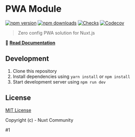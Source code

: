 # PWA Module

[![npm version][npm-version-src]][npm-version-href]
[![npm downloads][npm-downloads-src]][npm-downloads-href]
[![Checks][checks-src]][checks-href]
[![Codecov][codecov-src]][codecov-href]

> Zero config PWA solution for Nuxt.js

📖 [**Read Documentation**](https://pwa.nuxtjs.org)

## Development

1. Clone this repository
2. Install dependencies using `yarn install` or `npm install`
3. Start development server using `npm run dev`

## License

[MIT License](./LICENSE)

Copyright (c) - Nuxt Community

<!-- Badges -->
[npm-version-src]: https://img.shields.io/npm/v/@nuxtjs/pwa/latest.svg?style=flat-square
[npm-version-href]: https://npmjs.com/package/@nuxtjs/pwa

[npm-downloads-src]: https://img.shields.io/npm/dm/@nuxtjs/pwa.svg?style=flat-square
[npm-downloads-href]: https://npmjs.com/package/@nuxtjs/pwa

[checks-src]: https://flat.badgen.net/github/checks/nuxt-community/pwa-module/dev
[checks-href]: https://github.com/nuxt-community/pwa-module/actions

[codecov-src]: https://img.shields.io/codecov/c/github/nuxt-community/pwa-module.svg?style=flat-square
[codecov-href]: https://codecov.io/gh/nuxt-community/pwa-module
#1
